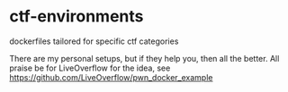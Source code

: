 # ctf-environments
dockerfiles tailored for specific ctf categories

There are my personal setups, but if they help you, then all the better.
All praise be for LiveOverflow for the idea, see https://github.com/LiveOverflow/pwn_docker_example
